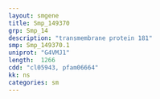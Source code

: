 ```yaml
---
layout: smgene
title: Smp_149370
grp: Smp_14
description: "transmembrane protein 181"
smp: Smp_149370.1
uniprot: "G4VMJ1"
length:  1266
cdd: "cl05943, pfam06664"
kk: ns
categories: sm
---
```


